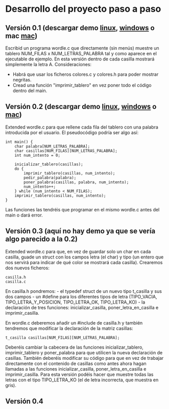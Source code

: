 # Desarrollo del proyecto paso a paso

## Versión 0.1 (descargar demo [linux](wordle_v0.1), [windows](wordle_v0.1.exe) o mac [mac](wordle_v0.1_mac))

Escribid un programa wordle.c que directamente (sin menús) muestre un tablero NUM_FILAS x NUM_LETRAS_PALABRA tal y como aparece en el ejecutable de ejemplo. En esta versión dentro de cada casilla mostrará simplemente la letra A. Consideraciones:

- Habrá que usar los ficheros colores.c y colores.h para poder mostrar negritas.
- Cread una función "imprimir_tablero" en vez poner todo el código dentro del main.

## Versión 0.2 (descargar demo [linux](wordle_v0.2), [windows](wordle_v0.2.exe) o [mac](wordle_v0.2_mac))

Extended wordle.c para que rellene cada fila del tablero con una palabra introducida por el usuario. El pseudocódigo podría ser algo así:

	int main() {
		char palabra[NUM_LETRAS_PALABRA];
		char casillas[NUM_FILAS][NUM_LETRAS_PALABRA];
		int num_intento = 0; 

		inicializar_tablero(casillas);
		do {
			imprimir_tablero(casillas, num_intento);
			pedir_palabra(palabra);
			poner_palabra(casillas, palabra, num_intento);
			num_intento++;
		} while (num_intento < NUM_FILAS);
		imprimir_tablero(casillas, num_intento);
	}

Las funciones las tendréis que programar en el mismo wordle.c antes del main o dará error.

## Versión 0.3 (aquí no hay demo ya que se vería algo parecido a la 0.2)

Extended wordle.c para que, en vez de guardar solo un char en cada casilla, guade un struct con los campos letra (el char) y tipo (un entero que nos servirá para indicar de qué color se mostrará cada casilla). Crearemos dos nuevos ficheros:

	casilla.h
	casilla.c

En casilla.h pondremos:
	- el typedef struct de un nuevo tipo t_casilla y sus dos campos
	- un #define para los diferentes tipos de letra (TIPO_VACIA, TIPO_LETRA_Y_POSICION, TIPO_LETRA_OK, TIPO_LETRA_KO)
	- la declaración de tres funciones: inicializar_casilla, poner_letra_en_casilla e imprimir_casilla.

En wordle.c deberemos añadir un #include de casilla.h y también tendremos que modificar la declaración de la matriz casillas:

	t_casilla casillas[NUM_FILAS][NUM_LETRAS_PALABRA];

Deberéis cambiar la cabecera de las funciones inicializar_tablero, imprimir_tablero y poner_palabra para que utilicen la nueva declaración de casillas. También deberéis modificar su código para que en vez de trabajar directamente con el contenido de casillas como antes ahora hagan llamadas a las funciones inicializar_casilla, poner_letra_en_casilla e imprimir_casilla. Para esta versión podéis hacer que muestre todas las letras con el tipo TIPO_LETRA_KO (el de letra incorrecta, que muestra en gris).

## Versión 0.4 


 
